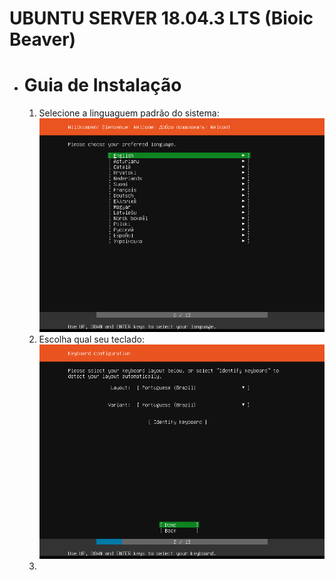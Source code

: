 # UBUNTU SERVER 18.04.3 LTS (Bioic Beaver)

- # Guia de Instalação
  1. Selecione a linguaguem padrão do sistema:
     ![](https://raw.githubusercontent.com/gvieira29/ubuntu-server/master/.imagens/VirtualBox_ubuntu-server_07_09_2019_12_20_10.png)
  2. Escolha qual seu teclado:
     ![](https://raw.githubusercontent.com/gvieira29/ubuntu-server/master/.imagens/VirtualBox_ubuntu-server_07_09_2019_12_20_29.png)
  3. 